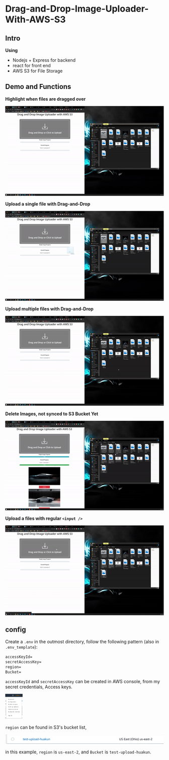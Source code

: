 # Drag-and-Drop-Image-Uploader-With-AWS-S3

## Intro

**Using**

- Nodejs + Express for backend
- react for front end
- AWS S3 for File Storage

## Demo and Functions

**Highlight when files are dragged over**

![highlight](README.assets/highlight.gif)

**Upload a single file with Drag-and-Drop**

![single_file](README.assets/single_file.gif)

**Upload multiple files with Drag-and-Drop**

![multiple](README.assets/multiple.gif)

**Delete Images, not synced to S3 Bucket Yet**

![delete](README.assets/delete.gif)

**Upload a files with regular `<input />`**

![input_multiple](README.assets/input_multiple.gif)

## config

Create a `.env` in the outmost directory, follow the following pattern (also in `.env_template`):

```
accessKeyId=
secretAccessKey=
region=
Bucket=
```

`accessKeyId` and `secretAccessKey` can be created in AWS console, from my secret credentials, Access keys.

<img src="README.assets/image-20200410045606235.png" alt="image-20200410045606235" style="zoom:10%;" />

`region` can be found in S3's bucket list,

![image-20200410045855664](README.assets/image-20200410045855664.png)

in this example, `region` is `us-east-2`, and `Bucket` is `test-upload-huakun`.
